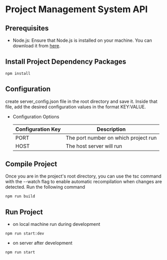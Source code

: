# Project Management System API

## Prerequisites

- Node.js: Ensure that Node.js is installed on your machine. You
  can download it from [here](https://nodejs.org).

## Install Project Dependency Packages

```
npm install
```

## Configuration

create server_config.json file in the root directory and save it.
Inside that file, add the desired configuration values in the
format KEY:VALUE.

- Configuration Options

  | Configuration Key | Description                          |
  | ----------------- | ------------------------------------ |
  | PORT              | The port number on which project run |
  | HOST              | The host server will run             |

## Compile Project

Once you are in the project's root directory, you can use the tsc
command with the --watch flag to enable automatic recompilation
when changes are detected. Run the following command

```
npm run build
```

## Run Project

- on local machine run during development

```
npm run start:dev
```

- on server after development

```
npm run start
```
